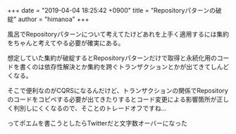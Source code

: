 +++
date = "2019-04-04 18:25:42 +0900"
title = "Repositoryパターンの破綻"
author = "himanoa"
+++

風呂でRepositoryパターンについて考えてたけどあれを上手く適用するには集約をちゃんと考えてやる必要が確実にある。

想定していた集約が破綻するとRepositoryパターンだけで取得と永続化用のコードを書くのは依存性解決とか集約を跨ぐトランザクションとかが出てきてしんどくなる。

そこで便利なのがCQRSになるんだけど、トランザクションの関係でRepositoryのコードをコピペする必要が出てきたりするとコード変更による影響箇所が正しく判別しにくくなるので、そことのトレードオフですね…

ってポエムを書こうとしたらTwitterだと文字数オーバーになった
